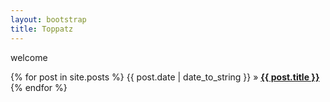 ```yaml
---
layout: bootstrap
title: Toppatz
---
```

<div class="note">
  <p>welcome</p>
</div>

<div class="menu">
  <div class="post">
    {% for post in site.posts %}
    <span>{{ post.date | date_to_string }}</span> &raquo;
    <a href="{{ post.url }}"><strong>{{ post.title }}</strong></a>
    <br />
    {% endfor %}
  </div>
</div>
